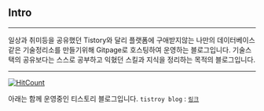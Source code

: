 
## Intro
---
일상과 취미등을 공유했던 Tistory와 달리 플랫폼에 구애받지않는 나만의 데이터베이스같은 기술정리소를 만들기위해
Gitpage로 호스팅하여 운영하는 블로그입니다. 기술스택의 공유보다는 스스로 공부하고 익혔던 스킬과 지식을 정리하는 목적의 블로그입니다.

--- 

[![HitCount](http://hits.dwyl.com/zunoxi/zunoxigithubio/devops/2020/09/28/devops-k8s-jenkins/.svg)](http://hits.dwyl.com/zunoxi/zunoxigithubio/devops/2020/09/28/devops-k8s-jenkins/)


아래는 함께 운영중인 티스토리 블로그입니다.
`tistroy blog` :  [`링크`](https://zunoxi.tistory.com/)
